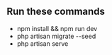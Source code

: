 ## Run these commands

- npm install && npm run dev
- php artisan migrate --seed
- php artisan serve